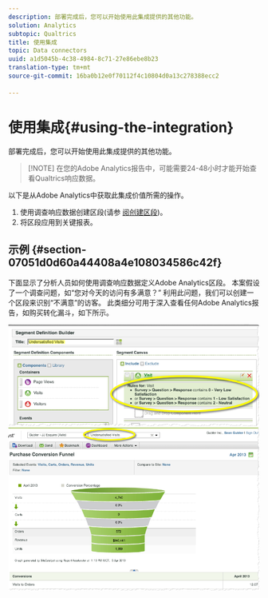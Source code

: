 ```yaml
---
description: 部署完成后，您可以开始使用此集成提供的其他功能。
solution: Analytics
subtopic: Qualtrics
title: 使用集成
topic: Data connectors
uuid: a1d5045b-4c38-4984-8c71-27e86ebe8b23
translation-type: tm+mt
source-git-commit: 16ba0b12e0f70112f4c10804d0a13c278388ecc2

---
```



# 使用集成{#using-the-integration}

部署完成后，您可以开始使用此集成提供的其他功能。

> [!NOTE] 在您的Adobe Analytics报告中，可能需要24-48小时才能开始查看Qualtrics响应数据。

以下是从Adobe Analytics中获取此集成价值所需的操作。

1. 使用调查响应数据创建区段(请参 [阅创建区段](https://docs.adobe.com/content/help/en/analytics/components/segmentation/seg-home.html))。
1. 将区段应用到关键报表。

## 示例 {#section-07051d0d60a44408a4e108034586c42f}

下面显示了分析人员如何使用调查响应数据定义Adobe Analytics区段。 本案假设了一个调查问题，如“您对今天的访问有多满意？” 利用此问题，我们可以创建一个区段来识别“不满意”的访客。 此类细分可用于深入查看任何Adobe Analytics报告，如购买转化漏斗，如下所示。

![](assets/using-1.png) ![](assets/using-2.png)

